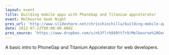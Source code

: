 ```yaml
---
layout: event
title: Building mobile apps with PhoneGap and Titanium appcelerator
event: Melbourne Geek Night
pres_url: 'http://www.slideshare.net/chrischinchilla/building-mobile-apps-with-phonegap-and-titanium-appcelerator'
date: 2012-07-22T00:00:00.000Z
pres_source: 'https://www.dropbox.com/s/nk3flrh849tt7r9/Melbourne%20Geek%20night%2023rd%20July.pptx?dl=0'
---
```


A basic intro to PhoneGap and Titanium Appcelerator for web developers.
